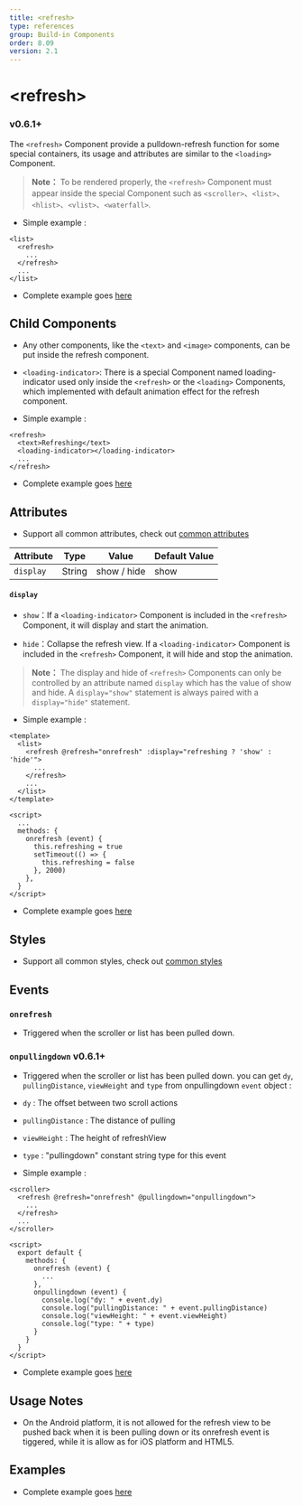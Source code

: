 ```yaml
---
title: <refresh>
type: references
group: Build-in Components
order: 8.09
version: 2.1
---
```


# &lt;refresh&gt;

### <span class="weex-version">v0.6.1+</span>

The `<refresh>` Component provide a pulldown-refresh function for some special containers, its usage and attributes are similar to the `<loading>` Component.
> **Note：** To be rendered properly, the `<refresh>` Component must appear inside the special Component such as `<scroller>`、`<list>`、`<hlist>`、`<vlist>`、`<waterfall>`.

 - Simple example :

```
<list>
  <refresh>
    ...
  </refresh>
  ...
</list>
```
 - Complete example goes [here](http://dotwe.org/vue/26937c1c74022e79608af118b21bfbc7)

## Child Components

 - Any other components, like the `<text>` and `<image>` components, can be put inside the refresh component.

 - `<loading-indicator>`: There is a special Component named loading-indicator used only inside the `<refresh>` or the `<loading>` Components, which implemented with default animation effect for the refresh component.

 - Simple example :

```
<refresh>
  <text>Refreshing</text>
  <loading-indicator></loading-indicator>
  ...
</refresh>
```
 - Complete example goes [here](http://dotwe.org/vue/26937c1c74022e79608af118b21bfbc7)

## Attributes

 - Support all common attributes, check out [common attributes](../common/common-attrs)

| Attribute      | Type     | Value            | Default Value     |
| ------------- | ------ | -------------------------- | ------- |
| `display` | String | show / hide             | show      |

#### `display`

 - `show`：If a `<loading-indicator>` Component is included in the `<refresh>` Component, it will display and start the animation.

 - `hide`：Collapse the refresh view. If a `<loading-indicator>` Component is included in the `<refresh>` Component, it will hide and stop the animation.

> **Note：** The display and hide of `<refresh>` Components can only be controlled by an attribute named `display` which has the value of show and hide. A `display="show"` statement is always paired with a `display="hide"` statement.

 - Simple example :

```
<template>
  <list>
    <refresh @refresh="onrefresh" :display="refreshing ? 'show' : 'hide'">
      ...
    </refresh>
    ...
  </list>
</template>

<script>
  ...
  methods: {
    onrefresh (event) {
      this.refreshing = true
      setTimeout(() => {
        this.refreshing = false
      }, 2000)
    },
  }
</script>
```
 - Complete example goes [here](http://dotwe.org/vue/26937c1c74022e79608af118b21bfbc7)

## Styles

 - Support all common styles, check out [common styles](../common/common-style)

## Events

### `onrefresh`

 - Triggered when the scroller or list has been pulled down.

### `onpullingdown` <span class="weex-version">v0.6.1+</span>

 - Triggered when the scroller or list has been pulled down. you can get `dy`, `pullingDistance`, `viewHeight` and `type` from onpullingdown `event` object :

  - `dy` : The offset between two scroll actions
  - `pullingDistance` : The distance of pulling
  - `viewHeight` : The height of refreshView
  - `type` : "pullingdown" constant string type for this event


 - Simple example :

```
<scroller>
  <refresh @refresh="onrefresh" @pullingdown="onpullingdown">
    ...
  </refresh>
  ...
</scroller>

<script>
  export default {
    methods: {
      onrefresh (event) {
        ...
      },
      onpullingdown (event) {
        console.log("dy: " + event.dy)
        console.log("pullingDistance: " + event.pullingDistance)
        console.log("viewHeight: " + event.viewHeight)
        console.log("type: " + type)
      }
    }
  }
</script>
```
 - Complete example goes [here](http://dotwe.org/vue/26937c1c74022e79608af118b21bfbc7)

## Usage Notes

 - On the Android platform, it is not allowed for the refresh view to be pushed back when it is been pulling down or its onrefresh event is tiggered, while it is allow as for iOS platform and HTML5.

## Examples

 - Complete example goes [here](http://dotwe.org/vue/26937c1c74022e79608af118b21bfbc7)
